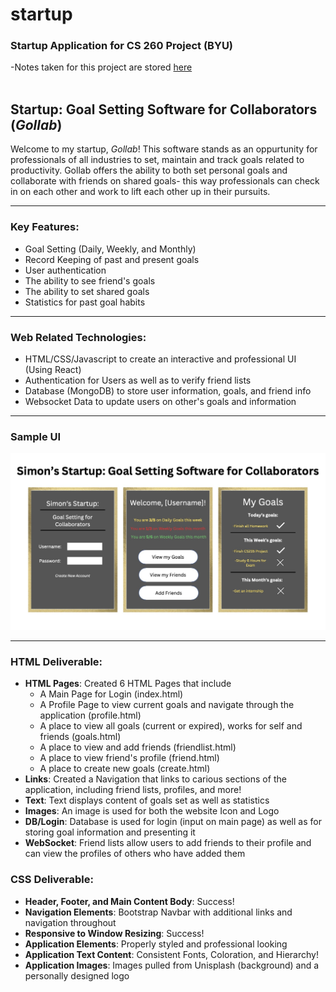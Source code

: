 # startup
### Startup Application for CS 260 Project (BYU)

-Notes taken for this project are stored [here](/Notes.md) <br> <br>


## Startup: Goal Setting Software for Collaborators (*Gollab*)

Welcome to my startup, *Gollab*! This software stands as an oppurtunity for professionals of all industries to set, maintain and track goals related to productivity. Gollab offers the ability to both set personal goals and collaborate with friends on shared goals- this way professionals can check in on each other and work to lift each other up in their pursuits. <hr>

### Key Features:

- Goal Setting (Daily, Weekly, and Monthly)
- Record Keeping of past and present goals
- User authentication
- The ability to see friend's goals
- The ability to set shared goals
- Statistics for past goal habits
<hr>

### Web Related Technologies:

- HTML/CSS/Javascript to create an interactive and professional UI (Using React)
- Authentication for Users as well as to verify friend lists
- Database (MongoDB) to store user information, goals, and friend info
- Websocket Data to update users on other's goals and information
<hr>

### Sample UI

![Sample UI for Gollab](/Assets/GollabUI.jpg)
<hr>

### HTML Deliverable:

- **HTML Pages**: Created 6 HTML Pages that include
    - A Main Page for Login (index.html)
    - A Profile Page to view current goals and navigate through the application (profile.html)
    - A place to view all goals (current or expired), works for self and friends (goals.html)
    - A place to view and add friends (friendlist.html)
    - A place to view friend's profile (friend.html)
    - A place to create new goals (create.html) 
- **Links**: Created a Navigation that links to carious sections of the application, including friend lists, profiles, and more!
- **Text**: Text displays content of goals set as well as statistics
- **Images**: An image is used for both the website Icon and Logo
- **DB/Login**: Database is used for login (input on main page) as well as for storing goal information and presenting it
- **WebSocket**: Friend lists allow users to add friends to their profile and can view the profiles of others who have added them

### CSS Deliverable:

- **Header, Footer, and Main Content Body**: Success!
- **Navigation Elements**: Bootstrap Navbar with additional links and navigation throughout
- **Responsive to Window Resizing**: Success!
- **Application Elements**: Properly styled and professional looking
- **Application Text Content**: Consistent Fonts, Coloration, and Hierarchy!
- **Application Images**: Images pulled from Unisplash (background) and a personally designed logo
